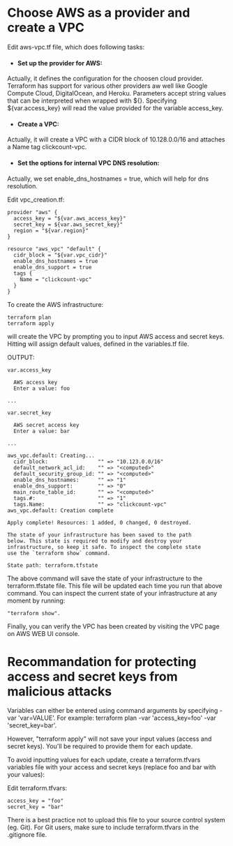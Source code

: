 # Choose AWS as a provider and create a VPC


Edit aws-vpc.tf file, which does following tasks:
- #### Set up the provider for AWS: 
Actually, it defines the configuration for the choosen cloud provider. Terraform has support for various other providers aw well like Google Compute Cloud, DigitalOcean, and Heroku. 
Parameters accept string values that can be interpreted when wrapped with ${}. Specifying ${var.access_key} will read the value provided for the variable access_key.
- #### Create a VPC:
Actually, it will create a VPC with a CIDR block of 10.128.0.0/16 and attaches a Name tag clickcount-vpc. 
- #### Set the options for internal VPC DNS resolution:
Actually, we set enable_dns_hostnames = true, which will help for dns resolution.


Edit vpc_creation.tf:
```console
provider "aws" {
  access_key = "${var.aws_access_key}"
  secret_key = ${var.aws_secret_key}"
  region = "${var.region}"
}

resource "aws_vpc" "default" {
  cidr_block = "${var.vpc_cidr}"
  enable_dns_hostnames = true
  enable_dns_support = true
  tags {
    Name = "clickcount-vpc"
  }
}

```

To create the AWS infrastructure:
```console
terraform plan
terraform apply
```
will create the VPC 
by prompting you to input AWS access and secret keys. 
Hitting <return> will assign default values, defined in the variables.tf file.

OUTPUT:
```console
var.access_key

  AWS access key
  Enter a value: foo

...

var.secret_key

  AWS secret access key
  Enter a value: bar

...

aws_vpc.default: Creating...
  cidr_block:                "" => "10.123.0.0/16"
  default_network_acl_id:    "" => "<computed>"
  default_security_group_id: "" => "<computed>"
  enable_dns_hostnames:      "" => "1"
  enable_dns_support:        "" => "0"
  main_route_table_id:       "" => "<computed>"
  tags.#:                    "" => "1"
  tags.Name:                 "" => "clickcount-vpc"
aws_vpc.default: Creation complete

Apply complete! Resources: 1 added, 0 changed, 0 destroyed.

The state of your infrastructure has been saved to the path
below. This state is required to modify and destroy your
infrastructure, so keep it safe. To inspect the complete state
use the `terraform show` command.

State path: terraform.tfstate
```

The above command will save the state of your infrastructure to the terraform.tfstate file.
This file will be updated each time you run that above command.
You can inspect the current state of your infrastructure at any moment by running:
```console
"terraform show".
```

Finally, you can verify the VPC has been created by visiting the VPC page on AWS WEB UI console.


# Recommandation for protecting access and secret keys from malicious attacks

Variables can either be entered using command arguments by specifying -var 'var=VALUE’. For example: terraform plan -var 'access_key=foo' -var 'secret_key=bar'.

However, "terraform apply" will not save your input values (access and secret keys). You'll be required to provide them for each update. 

To avoid inputting values for each update, create a terraform.tfvars variables file with your access and secret keys (replace foo and bar with your values):

Edit terraform.tfvars:
```console
access_key = "foo"
secret_key = "bar"
```
There is a best practice not to upload this file to your source control system (eg. Git). For Git users, make sure to include terraform.tfvars in the .gitignore file.

